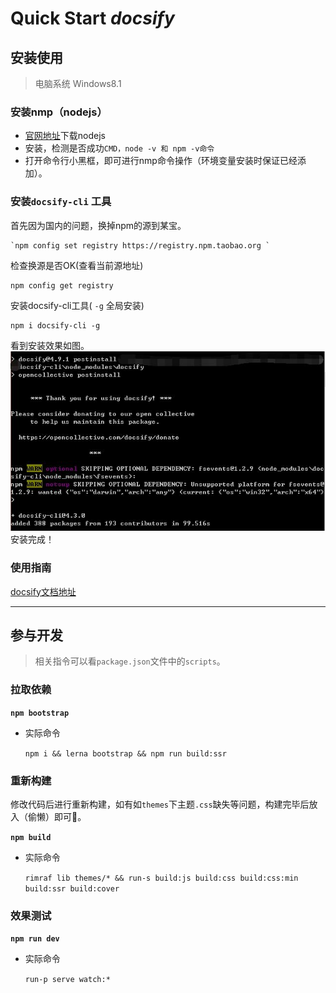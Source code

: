# Quick Start   *docsify*

## 安装使用

> 电脑系统  Windows8.1

### 安装nmp（nodejs）

- [官网地址](https://nodejs.org/en/)下载nodejs
- 安装，检测是否成功`CMD，node -v 和 npm -v命令`
- 打开命令行小黑框，即可进行nmp命令操作（环境变量安装时保证已经添加）。  

### 安装`docsify-cli` 工具

首先因为国内的问题，换掉npm的源到某宝。

```
`npm config set registry https://registry.npm.taobao.org `
```

检查换源是否OK(查看当前源地址)

```
npm config get registry 
```

安装docsify-cli工具( `-g` 全局安装)

```
npm i docsify-cli -g
```

看到安装效果如图。  
![](_media/install-docsify.jpg)  
安装完成！

### 使用指南

[docsify文档地址](https://docsify.js.org/#/)  

---

## 参与开发

> 相关指令可以看`package.json`文件中的`scripts`。

### 拉取依赖

**`npm bootstrap`**

- 实际命令

  `npm i && lerna bootstrap && npm run build:ssr`

### 重新构建

修改代码后进行重新构建，如有如`themes`下主题`.css`缺失等问题，构建完毕后放入（偷懒）即可:dog:。

**`npm build`**

- 实际命令

  `rimraf lib themes/* && run-s build:js build:css build:css:min build:ssr build:cover`

### 效果测试

**`npm run dev`**

- 实际命令

  `run-p serve watch:*`

  

